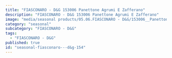```yaml
---
title: "FIASCONARO - D&G 153006 Panettone Agrumi E Zafferano"
description: "FIASCONARO - D&G 153006 Panettone Agrumi E Zafferano"
image: "media/seasonal products/05.06.FIASCONARO - D&G/153006__Panettone-Agrumi-e-Zafferano.jpg"
category: "seasonal"
subcategory: "FIASCONARO - D&G"
tags:
  - "FIASCONARO - D&G"
published: true
id: "seasonal-fiasconaro---d&g-154"
---
```

